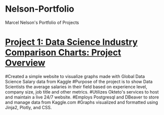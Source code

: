 # Nelson-Portfolio
Marcel Nelson's Portfolio of Projects

# [Project 1: Data Science Industry Comparison Charts: Project Overview](https://github.com/MarcelNelson/DataScienceComparisonGraphs)
#Created a simple website to visualize graphs made with Global Data Science Salary data from Kaggle
#Purpose of the project is to show Data Scientists the average salaries in their field based on experience level, company size, job title and other metrics.
#Utilizes Okteto's services to host and maintain a live 24/7 website.
#Employs Postgresql and DBeaver to store and manage data from Kaggle.com
#Graphs visualized and formatted using Jinja2, Plotly, and CSS.

